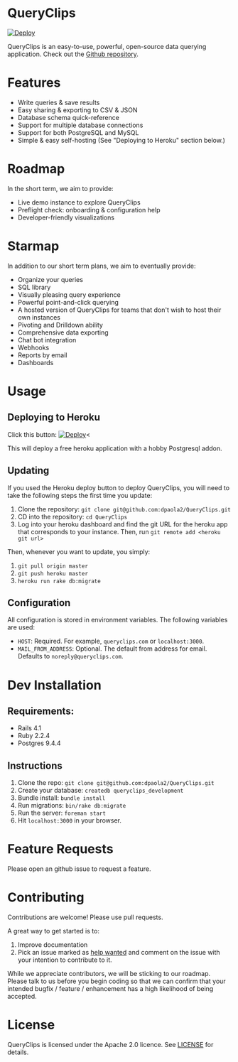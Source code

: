 # QueryClips

[![Deploy](https://www.herokucdn.com/deploy/button.svg)](https://heroku.com/deploy?template=https://github.com/dpaola2/QueryClips)

QueryClips is an easy-to-use, powerful, open-source data querying application. Check out the [Github repository](http://github.com/dpaola2/QueryClips).

# Features

- Write queries & save results
- Easy sharing & exporting to CSV & JSON
- Database schema quick-reference
- Support for multiple database connections
- Support for both PostgreSQL and MySQL
- Simple & easy self-hosting (See "Deploying to Heroku" section below.)

# Roadmap

In the short term, we aim to provide:

- Live demo instance to explore QueryClips
- Preflight check: onboarding & configuration help
- Developer-friendly visualizations

# Starmap

In addition to our short term plans, we aim to eventually provide:

- Organize your queries
- SQL library
- Visually pleasing query experience
- Powerful point-and-click querying
- A hosted version of QueryClips for teams that don't wish to host their own instances
- Pivoting and Drilldown ability
- Comprehensive data exporting
- Chat bot integration
- Webhooks
- Reports by email
- Dashboards

# Usage

## Deploying to Heroku

Click this button: [![Deploy](https://www.herokucdn.com/deploy/button.svg)](https://heroku.com/deploy?template=https://github.com/dpaola2/QueryClips)<

This will deploy a free heroku application with a hobby Postgresql addon.

## Updating

If you used the Heroku deploy button to deploy QueryClips, you will need to take the following steps the first time you update:

1. Clone the repository: `git clone git@github.com:dpaola2/QueryClips.git`
2. CD into the repository: `cd QueryClips`
3. Log into your heroku dashboard and find the git URL for the heroku app that corresponds to your instance. Then, run `git remote add <heroku git url>`

Then, whenever you want to update, you simply:

1. `git pull origin master`
2. `git push heroku master`
3. `heroku run rake db:migrate`

## Configuration

All configuration is stored in environment variables. The following variables are used:

- `HOST`: Required. For example, `queryclips.com` or `localhost:3000`.
- `MAIL_FROM_ADDRESS`: Optional. The default from address for email. Defaults to `noreply@queryclips.com`.

# Dev Installation

## Requirements:

- Rails 4.1
- Ruby 2.2.4
- Postgres 9.4.4

## Instructions

1. Clone the repo: `git clone git@github.com:dpaola2/QueryClips.git`
2. Create your database: `createdb queryclips_development`
3. Bundle install: `bundle install`
4. Run migrations: `bin/rake db:migrate`
5. Run the server: `foreman start`
6. Hit `localhost:3000` in your browser.

# Feature Requests

Please open an github issue to request a feature.

# Contributing

Contributions are welcome! Please use pull requests.

A great way to get started is to:

1. Improve documentation
2. Pick an issue marked as [help wanted](https://github.com/dpaola2/QueryClips/issues?q=is%3Aissue+is%3Aopen+label%3A%22help+wanted%22) and comment on the issue with your intention to contribute to it.

While we appreciate contributors, we will be sticking to our roadmap. Please talk to us before you begin coding so that we can confirm that your intended bugfix / feature / enhancement has a high likelihood of being accepted.

# License

QueryClips is licensed under the Apache 2.0 licence. See [LICENSE](LICENSE) for details.

